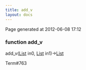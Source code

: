 ```yaml
---
title: add_v
layout: docs
---
```


<div class="bottom_right_note">Page generated at 2012-06-08 17:12</div>
<h3><span class="minor">function</span> add_v</h3>

add_v(<a href="/docs/List.html">List</a> in0, <a href="/docs/List.html">List</a> in1)-><a href="/docs/List.html">List</a>
<p></p>

<p><span class="extra_minor">Term#763</span></p>
